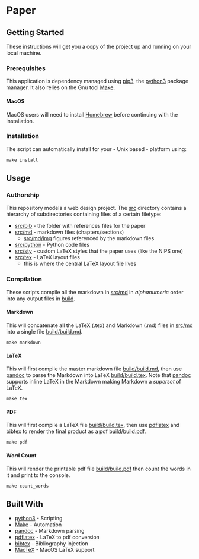 # Paper

## Getting Started

These instructions will get you a copy of the project up and running on your
local machine.

### Prerequisites

This application is dependency managed using [pip3][pip], the
[python3][python] package manager. It also relies on the Gnu tool [Make][].

#### MacOS

MacOS users will need to install [Homebrew][brew] before continuing with the
installation.

### Installation

The script can automatically install for your - Unix based - platform using:

```shell
make install
```

## Usage

### Authorship

This repository models a web design project. The [src][] directory contains a
hierarchy of subdirectories containing files of a certain filetype:

*   [src/bib][] - the folder with references files for the paper
*   [src/md][] - markdown files (chapters/sections)
    *   [src/md/img][] figures referenced by the markdown files
*   [src/python][] - Python code files
*   [src/sty][] - custom LaTeX styles that the paper uses (like the NIPS one)
*   [src/tex][] - LaTeX layout files
    *   this is where the central LaTeX layout file lives

### Compilation

These scripts compile all the markdown in [src/md][] in _alphanumeric_
order into any output files in [build][].

#### Markdown

This will concatenate all the LaTeX (.tex) and Markdown (.md) files in
[src/md][] into a single file [build/build.md][].

```shell
make markdown
```

#### LaTeX

This will first compile the master markdown file [build/build.md][], then use
[pandoc][] to parse the Markdown into LaTeX [build/build.tex][]. Note that
[pandoc][] supports inline LaTeX in the Markdown making Markdown a _superset_
of LaTeX.

```shell
make tex
```

#### PDF

This will first compile a LaTeX file [build/build.tex][], then use
[pdflatex][] and [bibtex][] to render the final product as a pdf
[build/build.pdf][].

```shell
make pdf
```

#### Word Count

This will render the printable pdf file [build/build.pdf][] then count the
words in it and print to the console.

```shell
make count_words
```

## Built With

*   [python3][python] - Scripting
*   [Make][] - Automation
*   [pandoc][] - Markdown parsing
*   [pdflatex][] - LaTeX to pdf conversion
*   [bibtex][] - Bibliography injection
*   [MacTeX][] - MacOS LaTeX support


<!-- Link shortcuts -->

<!-- Project files -->
[src]: ./src
[src/md]: ./src/md
[src/md/img]: ./src/md/img
[src/tex]: ./src/tex
[src/python]: ./src/python
[src/bib]: ./src/bib
[src/sty]: ./src/sty
<!-- Build Files -->
[build]: ./build
[build/build.md]: build/build.md
[build/build.tex]: build/build.tex
[build/build.pdf]: build/build.pdf
<!-- References -->
[Make]: https://www.gnu.org/software/make/
[brew]: https://brew.sh
[pip]: https://pip.pypa.io/en/stable/
[python]: https://www.python.org
[pandoc]: https://pandoc.org
[MacTeX]: http://www.tug.org/mactex/
[pdflatex]: https://www.tug.org/applications/pdftex/
[bibtex]: http://www.bibtex.org/
